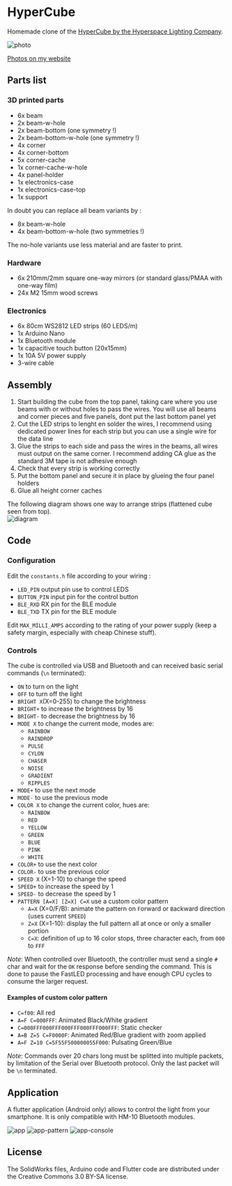 # HyperCube

Homemade clone of the [HyperCube by the Hyperspace Lighting Company](https://www.hyperspacelight.com/the-hypercube).

![photo](Images/photo.jpg)

[Photos on my website](https://galerie.strangeplanet.fr/index.php?/category/199)

## Parts list

### 3D printed parts

- 6x beam
- 2x beam-w-hole
- 2x beam-bottom (one symmetry !)
- 2x beam-bottom-w-hole (one symmetry !)
- 4x corner
- 4x corner-bottom
- 5x corner-cache
- 1x corner-cache-w-hole
- 4x panel-holder
- 1x electronics-case
- 1x electronics-case-top
- 1x support

In doubt you can replace all beam variants by :
- 8x beam-w-hole
- 4x beam-bottom-w-hole (two symmetries !)

The no-hole variants use less material and are faster to print.

### Hardware

- 6x 210mm/2mm square one-way mirrors (or standard glass/PMAA with one-way film)
- 24x M2 15mm wood screws

### Electronics

- 6x 80cm WS2812 LED strips (60 LEDS/m)
- 1x Arduino Nano
- 1x Bluetooth module
- 1x capacitive touch button (20x15mm)
- 1x 10A 5V power supply
- 3-wire cable


## Assembly

1. Start building the cube from the top panel, taking care where you use beams with or without holes to pass the wires. You will use all beams and corner pieces and five panels, dont put the last bottom panel yet
2. Cut the LED strips to lenght en solder the wires, I recommend using dedicated power lines for each strip but you can use a single wire for the data line
3. Glue the strips to each side and pass the wires in the beams, all wires must output on the same corner. I recommend adding CA glue as the standard 3M tape is not adhesive enough
4. Check that every strip is working correctly
5. Put the bottom panel and secure it in place by glueing the four panel holders
6. Glue all height corner caches

The following diagram shows one way to arrange strips (flattened cube seen from top).  
![diagram](Images/diagram.png)


## Code

### Configuration

Edit the `constants.h` file according to your wiring :

- `LED_PIN` output pin use to control LEDS
- `BUTTON_PIN` input pin for the control button
- `BLE_RXD` RX pin for the BLE module
- `BLE_TXD` TX pin for the BLE module

Edit `MAX_MILLI_AMPS` according to the rating of your power supply (keep a safety margin, especially with cheap Chinese stuff).

### Controls

The cube is controlled via USB and Bluetooth and can received basic serial commands (`\n` terminated):

- `ON` to turn on the light
- `OFF` to turn off the light
- `BRIGHT X`(X=0-255) to change the brightness
- `BRIGHT+` to increase the brightness by 16
- `BRIGHT-` to decrease the brightness by 16
- `MODE X` to change the current mode, modes are:
	- `RAINBOW`
	- `RAINDROP`
	- `PULSE`
	- `CYLON`
	- `CHASER`
	- `NOISE`
	- `GRADIENT`
	- `RIPPLES`
- `MODE+` to use the next mode
- `MODE-` to use the previous mode
- `COLOR X` to change the current color, hues are:
	- `RAINBOW`
	- `RED`
	- `YELLOW`
	- `GREEN`
	- `BLUE`
	- `PINK`
	- `WHITE`
- `COLOR+` to use the next color
- `COLOR-` to use the previous color
- `SPEED X` (X=1-10) to change the speed
- `SPEED+` to increase the speed by 1
- `SPEED-` to decrease the speed by 1
- `PATTERN [A=X] [Z=X] C=X` use a custom color pattern
	- `A=X` (X=0/F/B): animate the pattern on `F`orward or `B`ackward direction (uses current `SPEED`)
	- `Z=X` (X=1-10): display the full pattern all at once or only a smaller portion
	- `C=X`: definition of up to 16 color stops, three character each, from `000` to `FFF`
	
*Note*: When controlled over Bluetooth, the controller must send a single `#` char and wait for the `OK` response before sending the command.
This is done to pause the FastLED processing and have enough CPU cycles to consume the larger request.

#### Examples of custom color pattern

- `C=f00`: All red
- `A=F C=000FFF`: Animated Black/White gradient
- `C=000FFF000FFF000FFF000FFF000FFF`: Static checker
- `A=B Z=5 C=F0000F`: Animated Red/Blue gradient with zoom applied
- `A=F Z=10 C=5F55F500000055F000`: Pulsating Green/Blue

*Note*: Commands over 20 chars long must be splitted into multiple packets, by limitation of the Serial over Bluetooth protocol.
Only the last packet will be `\n` terminated.

## Application

A flutter application (Android only) allows to control the light from your smartphone. It is only compatible with HM-10 Bluetooth modules.

![app](Images/app.png) ![app-pattern](Images/app-pattern.png) ![app-console](Images/app-console.png)


## License

The SolidWorks files, Arduino code and Flutter code are distributed under the Creative Commons 3.0 BY-SA license.
